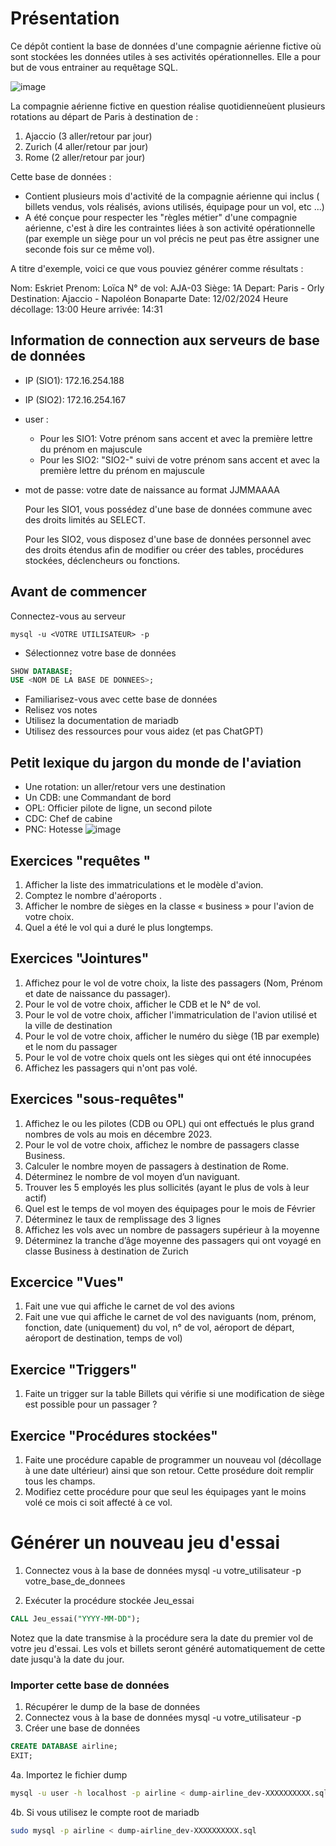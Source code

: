 # Présentation

Ce dépôt contient la base de données d'une compagnie aérienne fictive où sont stockées les données utiles à ses activités opérationnelles. Elle a pour but de vous entrainer au requêtage SQL.

![image](https://github.com/ornech/DB_airline/assets/101867500/115efdc3-0f13-4a47-a8f6-b4ea70e2fe0d)

La compagnie aérienne fictive en question réalise quotidienneùent plusieurs rotations au départ de Paris à destination de :
1. Ajaccio (3 aller/retour par jour)
2. Zurich (4 aller/retour par jour)
3. Rome (2 aller/retour par jour)

Cette base de données :
 - Contient plusieurs mois d'activité de la compagnie aérienne qui inclus ( billets vendus, vols réalisés, avions utilisés, équipage pour un vol, etc ...)
 - A été conçue pour respecter les "règles métier" d'une compagnie aérienne, c'est à dire les contraintes liées à son activité opérationnelle (par exemple un siège pour un vol précis ne peut pas être assigner une seconde fois sur ce même vol).

A titre d'exemple, voici ce que vous pouviez générer comme résultats :

Nom: Eskriet
Prenom: Loïca
N° de vol: AJA-03
Siège: 1A
Depart: Paris - Orly
Destination: Ajaccio - Napoléon Bonaparte
Date: 12/02/2024
Heure décollage: 13:00
Heure arrivée: 14:31

## Information de connection aux serveurs de base de données

- IP (SIO1): 172.16.254.188
- IP (SIO2): 172.16.254.167

- user :
  - Pour les SIO1: Votre prénom sans accent  et avec la première lettre du prénom en majuscule
  - Pour les SIO2: "SIO2-" suivi de votre prénom sans accent et avec la première lettre du prénom en majuscule
- mot de passe: votre date de naissance au format JJMMAAAA

  Pour les SIO1, vous possédez d'une base de données commune avec des droits limités au SELECT.

  Pour les SIO2, vous disposez d'une base de données personnel avec des droits étendus afin de modifier ou créer des tables, procédures stockées, déclencheurs ou fonctions.


## Avant de commencer
Connectez-vous au serveur
``` shell
mysql -u <VOTRE UTILISATEUR> -p
```

- Sélectionnez votre base de données
``` sql
SHOW DATABASE;
USE <NOM DE LA BASE DE DONNEES>;
```
- Familiarisez-vous avec cette base de données
- Relisez vos notes
- Utilisez la documentation de mariadb
- Utilisez des ressources pour vous aidez (et pas ChatGPT)

## Petit lexique du jargon du monde de l'aviation

- Une rotation: un aller/retour vers une destination
- Un CDB: une Commandant de bord
- OPL: Officier pilote de ligne, un second pilote
- CDC: Chef de cabine
- PNC: Hotesse
![image](https://github.com/ornech/DB_airline/assets/101867500/01b3ddc5-b34e-48e0-98a3-bc033ed65f47)

## Exercices "requêtes "

1. Afficher la liste des immatriculations et le modèle d'avion.
2. Comptez le nombre d'aéroports .
3. Afficher le nombre de sièges en la classe « business » pour l'avion de votre choix.
4. Quel a été le vol qui a duré le plus longtemps.


## Exercices "Jointures"
1. Affichez pour le vol de votre choix, la liste des passagers (Nom, Prénom et date de naissance du passager).
2. Pour le vol de votre choix, afficher le CDB et le N° de vol.
3. Pour le vol de votre choix, afficher l'immatriculation de l'avion utilisé et la ville de destination
4. Pour le vol de votre choix, afficher le numéro du siège (1B par exemple) et le nom du passager
5. Pour le vol de votre choix quels ont les sièges qui ont été innocupées
6. Affichez les passagers qui n'ont pas volé.

## Exercices "sous-requêtes"
1. Affichez le ou les pilotes (CDB ou OPL) qui ont effectués le plus grand nombres de vols au mois en décembre 2023.
2. Pour le vol de votre choix, affichez le nombre de passagers  classe Business.
3. Calculer le nombre moyen de passagers à destination de Rome.
5. Déterminez le nombre de vol moyen d’un naviguant.
6. Trouver les 5 employés les plus sollicités (ayant le plus de vols à leur actif)
7. Quel est le temps de vol moyen des équipages pour le mois de Février
8. Déterminez le taux de remplissage des 3 lignes
9. Affichez les vols avec un nombre de passagers supérieur à la moyenne
10. Déterminez la tranche d’âge moyenne des passagers qui ont voyagé en classe Business à destination de Zurich

## Excercice "Vues"
1. Fait une vue qui affiche le carnet de vol des avions
2. Fait une vue qui affiche le carnet de vol des naviguants (nom, prénom, fonction, date (uniquement) du vol, n° de vol, aéroport de départ, aéroport de destination, temps de vol)

## Exercice "Triggers"
1. Faite un trigger sur la table Billets qui vérifie si une modification de siège est possible pour un passager ?

## Exercice "Procédures stockées"
1. Faite une procédure capable de programmer un nouveau vol (décollage à une date ultérieur) ainsi que son retour. Cette prosédure doit remplir tous les champs.
2. Modifiez cette procédure pour que seul les équipages yant le moins volé ce mois ci soit affecté à ce vol.


# Générer un nouveau jeu d'essai
1. Connectez vous à la base de données
mysql -u votre_utilisateur -p votre_base_de_donnees

2. Exécuter la procédure stockée Jeu_essai
``` sql
CALL Jeu_essai("YYYY-MM-DD");
```
Notez que la date transmise à la procédure sera la date du premier vol de votre jeu d'essai. Les vols et billets seront généré automatiquement de cette date jusqu'à la date du jour.

### Importer cette base de données
1. Récupérer le dump de la base de données
2. Connectez vous à la base de données
mysql -u votre_utilisateur -p
3. Créer une base de données
``` sql
CREATE DATABASE airline;
EXIT;
```
4a. Importez le fichier dump
``` bash
mysql -u user -h localhost -p airline < dump-airline_dev-XXXXXXXXXX.sql
```

4b. Si vous utilisez le compte root de mariadb
``` bash
sudo mysql -p airline < dump-airline_dev-XXXXXXXXXX.sql
```
